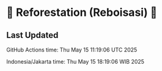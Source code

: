 
# 🌳 Reforestation (Reboisasi) 🌲

## Last Updated

GitHub Actions time: Thu May 15 11:19:06 UTC 2025

Indonesia/Jakarta time: Thu May 15 18:19:06 WIB 2025
